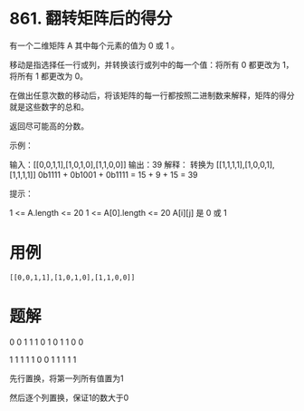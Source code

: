 # 861. 翻转矩阵后的得分
有一个二维矩阵 A 其中每个元素的值为 0 或 1 。

移动是指选择任一行或列，并转换该行或列中的每一个值：将所有 0 都更改为 1，将所有 1 都更改为 0。

在做出任意次数的移动后，将该矩阵的每一行都按照二进制数来解释，矩阵的得分就是这些数字的总和。

返回尽可能高的分数。


示例：

输入：[[0,0,1,1],[1,0,1,0],[1,1,0,0]]
输出：39
解释：
转换为 [[1,1,1,1],[1,0,0,1],[1,1,1,1]]
0b1111 + 0b1001 + 0b1111 = 15 + 9 + 15 = 39
 

提示：

1 <= A.length <= 20
1 <= A[0].length <= 20
A[i][j] 是 0 或 1


# 用例
```
[[0,0,1,1],[1,0,1,0],[1,1,0,0]]
```

# 题解

0 0 1 1
1 0 1 0
1 1 0 0

1 1 1 1
1 0 0 1
1 1 1 1

先行置换，将第一列所有值置为1

然后逐个列置换，保证1的数大于0
